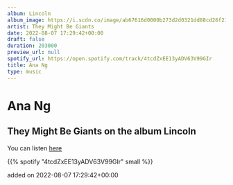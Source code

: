 ```yaml
---
album: Lincoln
album_image: https://i.scdn.co/image/ab67616d0000b273d2d0321dd88cd26f21cdaeaa
artist: They Might Be Giants
date: 2022-08-07 17:29:42+00:00
draft: false
duration: 203000
preview_url: null
spotify_url: https://open.spotify.com/track/4tcdZxEE13yADV63V99GIr
title: Ana Ng
type: music
---
```



# Ana Ng

## They Might Be Giants on the album Lincoln

You can listen [here](https://open.spotify.com/track/4tcdZxEE13yADV63V99GIr)

{{% spotify "4tcdZxEE13yADV63V99GIr" small %}}

added on 2022-08-07 17:29:42+00:00